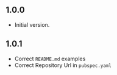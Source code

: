 ## 1.0.0

- Initial version.

## 1.0.1

- Correct `README.md` examples
- Correct Repository Url in `pubspec.yaml`

